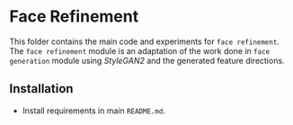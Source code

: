 # Face Refinement

This folder contains the main code and experiments for `face refinement`. The `face refinement` module is an adaptation of the work done in `face generation` module using _StyleGAN2_ and the generated feature directions.

## Installation

-   Install requirements in main `README.md`.
